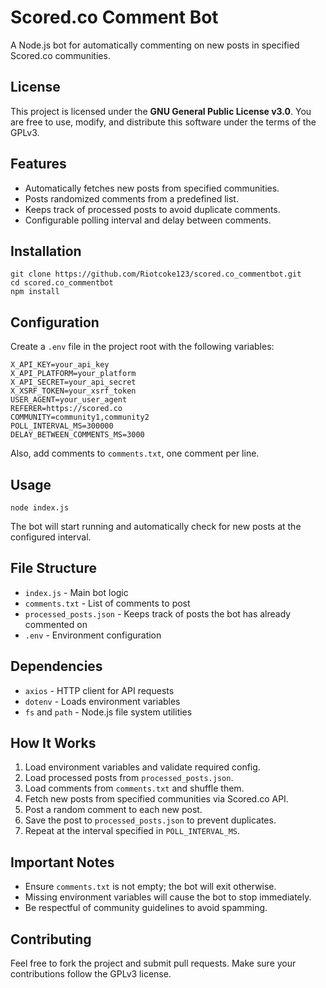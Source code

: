 <!DOCTYPE html>
<html lang="en">
<head>
    <meta charset="UTF-8">
</head>
<body>
    <h1>Scored.co Comment Bot</h1>
    <p>A Node.js bot for automatically commenting on new posts in specified Scored.co communities.</p>
    <h2>License</h2>
    <p>This project is licensed under the <strong>GNU General Public License v3.0</strong>. You are free to use, modify, and distribute this software under the terms of the GPLv3.</p>
    <h2>Features</h2>
    <ul>
        <li>Automatically fetches new posts from specified communities.</li>
        <li>Posts randomized comments from a predefined list.</li>
        <li>Keeps track of processed posts to avoid duplicate comments.</li>
        <li>Configurable polling interval and delay between comments.</li>
    </ul>
    <h2>Installation</h2>
    <pre><code>git clone https://github.com/Riotcoke123/scored.co_commentbot.git
cd scored.co_commentbot
npm install
</code></pre>
    <h2>Configuration</h2>
    <p>Create a <code>.env</code> file in the project root with the following variables:</p>
    <pre><code>X_API_KEY=your_api_key
X_API_PLATFORM=your_platform
X_API_SECRET=your_api_secret
X_XSRF_TOKEN=your_xsrf_token
USER_AGENT=your_user_agent
REFERER=https://scored.co
COMMUNITY=community1,community2
POLL_INTERVAL_MS=300000
DELAY_BETWEEN_COMMENTS_MS=3000
</code></pre>
    <p>Also, add comments to <code>comments.txt</code>, one comment per line.</p>
    <h2>Usage</h2>
    <pre><code>node index.js</code></pre>
    <p>The bot will start running and automatically check for new posts at the configured interval.</p>
    <h2>File Structure</h2>
    <ul>
        <li><code>index.js</code> - Main bot logic</li>
        <li><code>comments.txt</code> - List of comments to post</li>
        <li><code>processed_posts.json</code> - Keeps track of posts the bot has already commented on</li>
        <li><code>.env</code> - Environment configuration</li>
    </ul>
    <h2>Dependencies</h2>
    <ul>
        <li><code>axios</code> - HTTP client for API requests</li>
        <li><code>dotenv</code> - Loads environment variables</li>
        <li><code>fs</code> and <code>path</code> - Node.js file system utilities</li>
    </ul>
    <h2>How It Works</h2>
    <ol>
        <li>Load environment variables and validate required config.</li>
        <li>Load processed posts from <code>processed_posts.json</code>.</li>
        <li>Load comments from <code>comments.txt</code> and shuffle them.</li>
        <li>Fetch new posts from specified communities via Scored.co API.</li>
        <li>Post a random comment to each new post.</li>
        <li>Save the post to <code>processed_posts.json</code> to prevent duplicates.</li>
        <li>Repeat at the interval specified in <code>POLL_INTERVAL_MS</code>.</li>
    </ol>
    <h2>Important Notes</h2>
    <ul>
        <li>Ensure <code>comments.txt</code> is not empty; the bot will exit otherwise.</li>
        <li>Missing environment variables will cause the bot to stop immediately.</li>
        <li>Be respectful of community guidelines to avoid spamming.</li>
    </ul>
    <h2>Contributing</h2>
    <p>Feel free to fork the project and submit pull requests. Make sure your contributions follow the GPLv3 license.</p>

